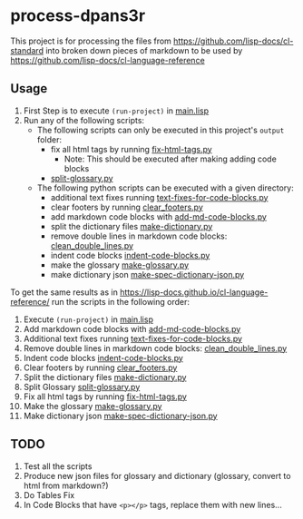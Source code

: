 # process-dpans3r

This project is for processing the files from <https://github.com/lisp-docs/cl-standard> into broken down pieces of markdown to be used by <https://github.com/lisp-docs/cl-language-reference>

## Usage

1. First Step is to execute `(run-project)` in [main.lisp](/src/main.lisp)
2. Run any of the following scripts:
   - The following scripts can only be executed in this project's `output` folder:
      - fix all html tags by running [fix-html-tags.py](/fix-html-tags.py)
        - Note: This should be executed after making adding code blocks
      - [split-glossary.py](/split-glossary.py)
   - The following python scripts can be executed with a given directory:
      - additional text fixes running [text-fixes-for-code-blocks.py](/text-fixes-for-code-blocks.py)
      - clear footers by running [clear_footers.py](/clear_footers.py)
      - add markdown code blocks with [add-md-code-blocks.py](/add-md-code-blocks.py)
      - split the dictionary files [make-dictionary.py](/make-dictionary.py)
      - remove double lines in markdown code blocks: [clean_double_lines.py](/clean_double_lines.py)
      - indent code blocks [indent-code-blocks.py](/indent-code-blocks.py)
      - make the glossary [make-glossary.py](/make-glossary.py)
      - make dictionary json [make-spec-dictionary-json.py](/make-spec-dictionary-json.py)

To get the same results as in <https://lisp-docs.github.io/cl-language-reference/> run the scripts in the following order:

1. Execute `(run-project)` in [main.lisp](/src/main.lisp)
2. Add markdown code blocks with [add-md-code-blocks.py](/add-md-code-blocks.py)
3. Additional text fixes running [text-fixes-for-code-blocks.py](/text-fixes-for-code-blocks.py)
4. Remove double lines in markdown code blocks: [clean_double_lines.py](/clean_double_lines.py)
5. Indent code blocks [indent-code-blocks.py](/indent-code-blocks.py)
6. Clear footers by running [clear_footers.py](/clear_footers.py)
7. Split the dictionary files [make-dictionary.py](/make-dictionary.py)
8. Split Glossary [split-glossary.py](/split-glossary.py)
9. Fix all html tags by running [fix-html-tags.py](/fix-html-tags.py)
10. Make the glossary [make-glossary.py](/make-glossary.py)
11. Make dictionary json [make-spec-dictionary-json.py](/make-spec-dictionary-json.py)

## TODO

1. Test all the scripts
2. Produce new json files for glossary and dictionary (glossary, convert to html from markdown?)
3. Do Tables Fix
4. In Code Blocks that have `<p></p>` tags, replace them with new lines...
